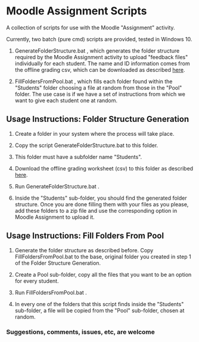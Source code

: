 # Moodle Assignment Scripts
A collection of scripts for use with the Moodle "Assignment" activity.

Currently, two batch (pure cmd) scripts are provided, tested in Windows 10.

1. GenerateFolderStructure.bat , which generates the folder structure required by the Moodle Assignment activity to upload "feedback files" individually for each student. The name and ID information comes from the offline grading csv, which can be downloaded as described [here](https://docs.moodle.org/38/en/Using_Assignment#Download_the_Grading_Worksheet_to_record_grades).

2. FillFoldersFromPool.bat , which fills each folder found within the "Students" folder choosing a file at random from those in the "Pool" folder. The use case is if we have a set of instructions from which we want to give each student one at random.

## Usage Instructions: Folder Structure Generation

1. Create a folder in your system where the process will take place.

2. Copy the script GenerateFolderStructure.bat to this folder.

3. This folder must have a subfolder name "Students".

4. Download the offline grading worksheet (csv) to this folder as described [here](https://docs.moodle.org/38/en/Using_Assignment#Download_the_Grading_Worksheet_to_record_grades).

5. Run GenerateFolderStructure.bat .

6. Inside the "Students" sub-folder, you should find the generated folder structure. Once you are done filling them with your files as you please, add these folders to a zip file and use the corresponding option in Moodle Assignment to upload it.

## Usage Instructions: Fill Folders From Pool

1. Generate the folder structure as described before. Copy FillFoldersFromPool.bat to the base, original folder you created in step 1 of the Folder Structure Generation.

2. Create a Pool sub-folder, copy all the files that you want to be an option for every student.

3. Run FillFoldersFromPool.bat . 

4. In every one of the folders that this script finds inside the "Students" sub-folder, a file will be copied from the "Pool" sub-folder, chosen at random.

### Suggestions, comments, issues, etc, are welcome
